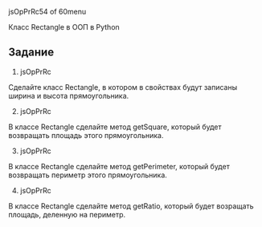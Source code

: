 
jsOpPrRc54 of 60menu

Класс Rectangle в ООП в Python

## Задание

1. jsOpPrRc

Сделайте класс Rectangle, в котором в свойствах будут записаны ширина и высота прямоугольника.

2. jsOpPrRc

В классе Rectangle сделайте метод getSquare, который будет возвращать площадь этого прямоугольника.

3. jsOpPrRc

В классе Rectangle сделайте метод getPerimeter, который будет возвращать периметр этого прямоугольника.

4. jsOpPrRc

В классе Rectangle сделайте метод getRatio, который будет возращать площадь, деленную на периметр.


